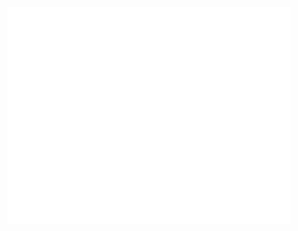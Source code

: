 <center><img src="https://github.com/CapybaraPin/CapybaraPin/blob/main/github-metrics.svg"></center>
